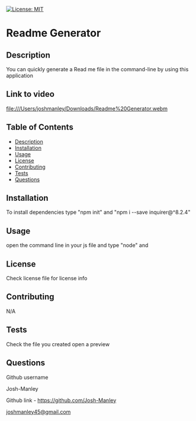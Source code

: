 
  [![License: MIT](https://img.shields.io/badge/License-MIT-yellow.svg)](https://opensource.org/licenses/MIT)
  <a id="title"></a>
  # Readme Generator
  <a id="description"></a>
  ## Description
  You can quickly generate a Read me file in the command-line by using this application
  ## Link to video
  [file:///Users/joshmanley/Downloads/Readme%20Generator.webm](https://drive.google.com/file/d/19rdZXyJbVIDUhcYwrlKOM_8tmlldVnbx/view)
  ## Table of Contents
  * [Description](#description)
  * [Installation](#installation)
  * [Usage](#usage)
  * [License](#license)
  * [Contributing](#contributing)
  * [Tests](#tests)
  * [Questions](#questions)

  <a id="installation"></a>
  ## Installation
  To install dependencies type "npm init" and "npm i --save inquirer@^8.2.4"
  <a id="usage"></a>
  ## Usage
  open the command line in your js file and type "node" and <name of file>
  <a id="license"></a>
  ## License
  Check license file for license info
  <a id="contributing"></a>
  ## Contributing
  N/A
  <a id="tests"></a>
  ## Tests
  Check the file you created open a preview
  <a id="questions"></a>
  ## Questions
  Github username

  Josh-Manley

  Github link - https://github.com/Josh-Manley

  joshmanley45@gmail.com
